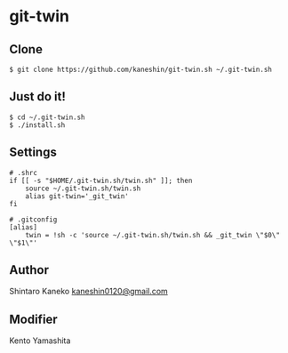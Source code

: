 git-twin
========

## Clone

```
$ git clone https://github.com/kaneshin/git-twin.sh ~/.git-twin.sh
```


## Just do it!

```
$ cd ~/.git-twin.sh
$ ./install.sh
```


## Settings

```
# .shrc
if [[ -s "$HOME/.git-twin.sh/twin.sh" ]]; then
    source ~/.git-twin.sh/twin.sh
    alias git-twin='_git_twin'
fi
```

```
# .gitconfig
[alias]
	twin = !sh -c 'source ~/.git-twin.sh/twin.sh && _git_twin \"$0\" \"$1\"'
```


## Author

Shintaro Kaneko <kaneshin0120@gmail.com>


## Modifier

Kento Yamashita
